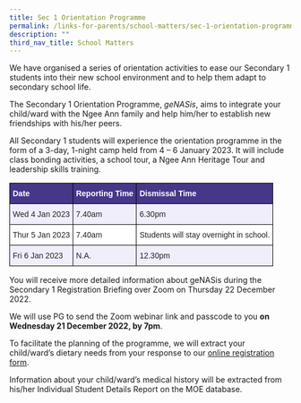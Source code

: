 ```yaml
---
title: Sec 1 Orientation Programme
permalink: /links-for-parents/school-matters/sec-1-orientation-programme/
description: ""
third_nav_title: School Matters
---
```

We have organised a series of orientation activities to ease our Secondary 1 students into their new school environment and to help them adapt to secondary school life.

The Secondary 1 Orientation Programme, _geNASis_, aims to integrate your child/ward with the Ngee Ann family and help him/her to establish new friendships with his/her peers.

All Secondary 1 students will experience the orientation programme in the form of a 3-day, 1-night camp held from 4 – 6 January 2023. It will include class bonding activities, a school tour, a Ngee Ann Heritage Tour and leadership skills training.

<style type="text/css">
.tg  {border-collapse:collapse;border-spacing:0;}
.tg td{border-color:black;border-style:solid;border-width:1px;font-family:Arial, sans-serif;font-size:14px;
  overflow:hidden;padding:10px 5px;word-break:normal;}
.tg th{border-color:black;border-style:solid;border-width:1px;font-family:Arial, sans-serif;font-size:14px;
  font-weight:normal;overflow:hidden;padding:10px 5px;word-break:normal;}
.tg .tg-1niu{background-color:#F1EEFC;color:#222;text-align:left;vertical-align:top}
.tg .tg-par1{background-color:#473789;color:#FFF;font-weight:bold;text-align:left;vertical-align:top}
.tg .tg-tsok{background-color:#FFF;color:#222;text-align:left;vertical-align:top}
</style>
<table class="tg">
<thead>
  <tr>
    <th class="tg-par1">Date</th>
    <th class="tg-par1">Reporting Time</th>
    <th class="tg-par1">Dismissal Time</th>
  </tr>
</thead>
<tbody>
  <tr>
    <td class="tg-1niu">Wed 4 Jan 2023</td>
    <td class="tg-1niu">7.40am</td>
    <td class="tg-1niu">6.30pm</td>
  </tr>
  <tr>
    <td class="tg-tsok">Thur 5 Jan 2023</td>
    <td class="tg-tsok">7.40am</td>
    <td class="tg-tsok">Students will stay overnight in school.</td>
  </tr>
  <tr>
    <td class="tg-1niu">Fri 6 Jan 2023</td>
    <td class="tg-1niu">N.A.</td>
    <td class="tg-1niu">12.30pm</td>
  </tr>
</tbody>
</table>

You will receive more detailed information about geNASis during the Secondary 1 Registration Briefing over Zoom on Thursday 22 December 2022. 

We will use PG to send the Zoom webinar link and passcode to you **on Wednesday 21 December 2022, by 7pm**.

To facilitate the planning of the programme, we will extract your child/ward’s dietary needs from your response to our [online registration form](https://form.gov.sg/6396b9b5a9cafc00118ec5b0).

Information about your child/ward’s medical history will be extracted from his/her Individual Student Details Report on the MOE database.